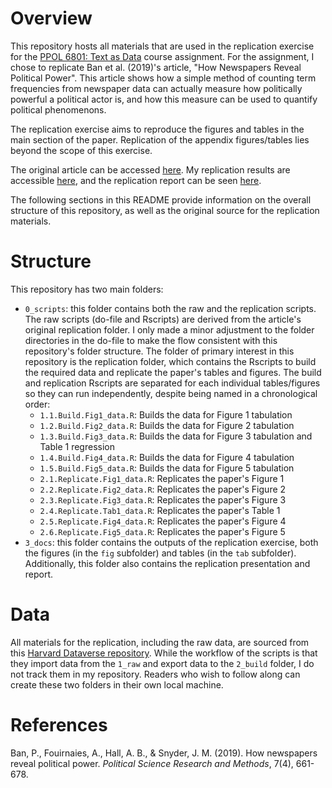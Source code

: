 # Overview

This repository hosts all materials that are used in the replication exercise for the [PPOL 6801: Text as Data](https://tiagoventura.github.io/PPOL_6801_2024/) course assignment. For the assignment, I chose to replicate Ban et al. (2019)'s 
article, "How Newspapers Reveal Political Power". This article shows how a simple method of counting term frequencies from newspaper data can actually measure how politically powerful a political actor is, and 
how this measure can be used to quantify political phenomenons.

The replication exercise aims to reproduce the figures and tables in the main section of the paper. Replication of the appendix figures/tables lies beyond the scope of this exercise.

The original article can be accessed [here](https://www.cambridge.org/core/services/aop-cambridge-core/content/view/683B2D970E88A25239276D6FA071632B/S2049847017000437a.pdf/how_newspapers_reveal_political_power.pdf).
My replication results are accessible [here](https://rpubs.com/jswsean/ppol6081_replication_01), and the replication report can be seen [here](https://github.com/jswsean/PPOL6081_replication_1/blob/main/3_docs/replication_report/replication_report.pdf).

The following sections in this README provide information on the overall structure of this repository, as well as the original source for the replication materials.

# Structure

This repository has two main folders:

* `0_scripts`: this folder contains both the raw and the replication scripts. The raw scripts (do-file and Rscripts) are derived from the article's original replication folder. I only made a minor adjustment to the folder directories in the do-file
to make the flow consistent with this repository's folder structure. The folder of primary interest in this repository is the replication folder, which contains the Rscripts to build the required data and
replicate the paper's tables and figures. The build and replication Rscripts are separated for each individual tables/figures so they can run independently, despite being named in a chronological order:
  - `1.1.Build.Fig1_data.R`: Builds the data for Figure 1 tabulation
  - `1.2.Build.Fig2_data.R`: Builds the data for Figure 2 tabulation
  - `1.3.Build.Fig3_data.R`: Builds the data for Figure 3 tabulation and Table 1 regression
  - `1.4.Build.Fig4_data.R`: Builds the data for Figure 4 tabulation
  - `1.5.Build.Fig5_data.R`: Builds the data for Figure 5 tabulation
  - `2.1.Replicate.Fig1_data.R`: Replicates the paper's Figure 1
  - `2.2.Replicate.Fig2_data.R`: Replicates the paper's Figure 2
  - `2.3.Replicate.Fig3_data.R`: Replicates the paper's Figure 3
  - `2.4.Replicate.Tab1_data.R`: Replicates the paper's Table 1 
  - `2.5.Replicate.Fig4_data.R`: Replicates the paper's Figure 4
  - `2.6.Replicate.Fig5_data.R`: Replicates the paper's Figure 5
* `3_docs`: this folder contains the outputs of the replication exercise, both the figures (in the `fig` subfolder) and tables (in the `tab` subfolder). Additionally, this folder also contains the replication presentation and report.

# Data

All materials for the replication, including the raw data, are sourced from this [Harvard Dataverse repository](https://dataverse.harvard.edu/dataset.xhtml?persistentId=doi:10.7910/DVN/ZH5YFY). While the workflow of the scripts is that they import data 
from the `1_raw` and export data to the `2_build` folder, I do not track them in my repository. Readers who wish to follow along can create these two folders in their own local machine. 

# References

Ban, P., Fouirnaies, A., Hall, A. B., & Snyder, J. M. (2019). How newspapers reveal political power. _Political Science Research and Methods_, 7(4), 661-678.

